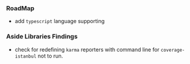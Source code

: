 ### RoadMap

* add `typescript` language supporting



### Aside Libraries Findings

* check for redefining `karma` reporters with command line for `coverage-istanbul` not to run.
